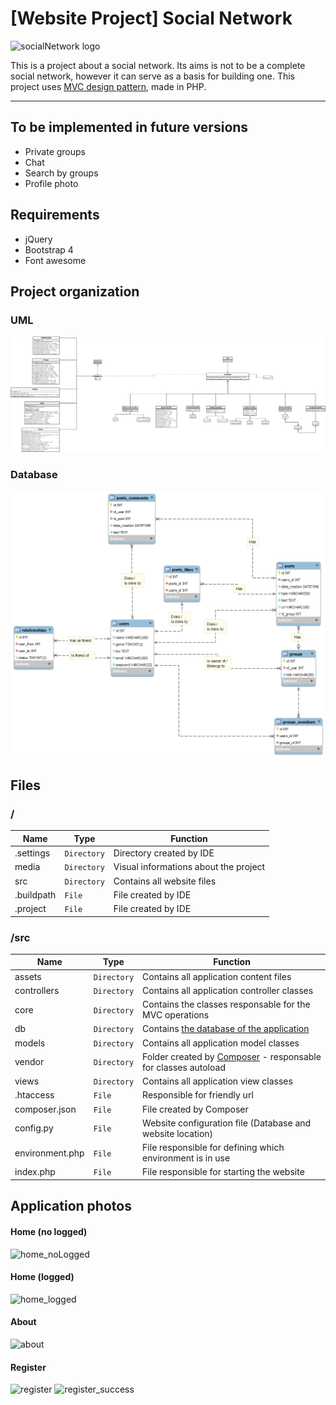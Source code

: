 # [Website Project] Social Network
![socialNetwork logo]( https://github.com/williamniemiec/wp_socialNetwork/blob/master/media/logo/logo.jpg?raw=true)

This is a project about a social network. Its aims is not to be a complete social network, however it can serve as a basis for building one. This project uses [MVC design pattern](https://github.com/williamniemiec/MVC-in-PHP), made in PHP.

<hr />

## To be implemented in future versions
- Private groups
- Chat
- Search by groups
- Profile photo

## Requirements
- jQuery
- Bootstrap 4
- Font awesome

## Project organization
### UML
![uml_diagram](https://github.com/williamniemiec/wp_socialNetwork/blob/master/media/uml/uml.png?raw=true)

### Database
![db_diagram](https://github.com/williamniemiec/wp_socialNetwork/blob/master/media/db_diagram/db_diagram.png?raw=true)

## Files

### /
|Name| Type| Function
|------- | --- | ----
| .settings| `Directory`| Directory created by IDE
| media | `Directory`| Visual informations about the project
| src | `Directory`| Contains all website files
| .buildpath| `File`| File created by IDE
| .project| `File`| File created by IDE


### /src
|Name| Type| Function
|------- | --- | ----
| assets| `Directory`| Contains all application content files
| controllers | `Directory`| Contains all application controller classes
| core | `Directory`| Contains the classes responsable for the MVC operations
| db | `Directory`| Contains [the database of the application](https://github.com/williamniemiec/wp_socialNetwork/tree/master/src/db)
| models | `Directory`| Contains all application model classes
| vendor| `Directory`| Folder created by [Composer](https://getcomposer.org/) - responsable for classes autoload
| views | `Directory`| Contains all application view classes
| &#46;htaccess| `File`| Responsible for friendly url
| composer&#46;json | `File`| File created by Composer
| config&#46;py | `File`| Website configuration file (Database and website location)
| environment&#46;php | `File`| File responsible for defining which environment is in use
| index&#46;php | `File`| File responsible for starting the website


## Application photos
#### Home (no logged)
![home_noLogged](https://github.com/williamniemiec/wp_socialNetwork/blob/master/media/app/home_noLogged.png?raw=true)
#### Home (logged)
![home_logged](https://github.com/williamniemiec/wp_socialNetwork/blob/master/media/app/home_logged.png?raw=true)


#### About
![about](https://github.com/williamniemiec/wp_socialNetwork/blob/master/media/app/about.png?raw=true)
#### Register
![register](https://github.com/williamniemiec/wp_socialNetwork/blob/master/media/app/register.png?raw=true)
![register_success](https://github.com/williamniemiec/wp_socialNetwork/blob/master/media/app/register-success.png?raw=true)